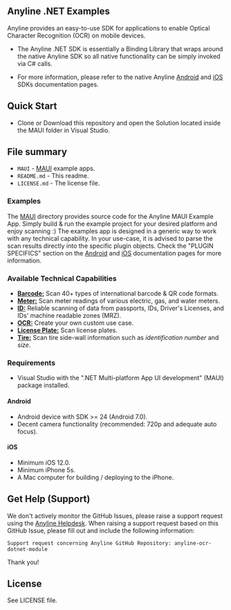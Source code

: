 ## Anyline .NET Examples ##

Anyline provides an easy-to-use SDK for applications to enable Optical Character Recognition (OCR) on mobile devices.

* The Anyline .NET SDK is essentially a Binding Library that wraps around the native Anyline SDK so all native functionality can be simply invoked via C# calls. 

* For more information, please refer to the
native Anyline [Android](https://documentation.anyline.com/toc/platforms/android/index.html) and [iOS](https://documentation.anyline.com/toc/platforms/ios/index.html) SDKs documentation pages.

<!-- Anyline [.NET](https://documentation.anyline.com/toc/platforms/dotnet) SDK, as well as the --> 

## Quick Start ##

* Clone or Download this repository and open the Solution located inside the MAUI folder in Visual Studio.

## File summary ##

* `MAUI` - [MAUI](MAUI) example apps.
* `README.md` - This readme.
* `LICENSE.md` - The license file.

### Examples ###

The [MAUI](MAUI) directory provides source code for the Anyline MAUI Example App. Simply build & run the example project for your desired platform and enjoy scanning :)
The examples app is designed in a generic way to work with any technical capability. In your use-case, it is advised to parse the scan results directly into the specific plugin objects. Check the "PLUGIN SPECIFICS" section on the [Android](https://documentation.anyline.com/toc/platforms/android/plugins/index.html) and [iOS](https://documentation.anyline.com/toc/platforms/ios/plugins/index.html) documentation pages for more information.

<!--
### Quick start & setup ###

For a detailed setup guide on how to integrate Anyline for your scanning application, please visit the [Anyline .NET documentation](https://documentation.anyline.io/toc/platforms/dotnet/index.html).
-->

### Available Technical Capabilities ###
- [**Barcode:**](https://documentation.anyline.com/toc/products/barcode/index.html)  Scan 40+ types of international barcode & QR code formats.
- [**Meter:**](https://documentation.anyline.com/toc/products/meter/index.html) Scan meter readings of various electric, gas, and water meters.
- [**ID:**](https://documentation.anyline.com/toc/products/id/index.html) Reliable scanning of data from passports, IDs, Driver's Licenses, and  IDs' machine readable zones (MRZ).
- [**OCR:**](https://documentation.anyline.com/toc/products/anyline_ocr/index.html) Create your own custom use case.
- [**License Plate:**](https://documentation.anyline.com/toc/products/license_plate/index.html) Scan license plates.
- [**Tire:**](https://documentation.anyline.com/toc/products/tire/index.html) Scan tire side-wall information such as *identification number* and *size*.

### Requirements ###

- Visual Studio with the ".NET Multi-platform App UI development" (MAUI) package installed.


#### Android ####

- Android device with SDK >= 24 (Android 7.0).
- Decent camera functionality (recommended: 720p and adequate auto focus).


#### iOS ####

- Minimum iOS 12.0.
- Minimum iPhone 5s.
- A Mac computer for building / deploying to the iPhone.


## Get Help (Support) ##

We don't actively monitor the GitHub Issues, please raise a support request using the [Anyline Helpdesk](https://anyline.atlassian.net/servicedesk/customer/portal/2/group/6).
When raising a support request based on this GitHub Issue, please fill out and include the following information:

```
Support request concerning Anyline GitHub Repository: anyline-ocr-dotnet-module
```

Thank you!


## License ##

See LICENSE file.